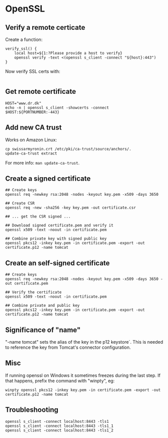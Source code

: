 # OpenSSL

<!-- toc -->

## Verify a remote certicate

Create a function:

```shell
verify_ssl() {
    local host=${1:?Please provide a host to verify}
    openssl verify -text <(openssl s_client -connect "${host}:443")
}
```

Now verify SSL certs with:

```
```


## Get remote certificate

```shell
HOST="www.dr.dk"
echo -n | openssl s_client -showcerts -connect $HOST:${PORTNUMBER:-443}
```

## Add new CA trust

Works on Amazon Linux:

```shell
cp swissarmyronin.crt /etc/pki/ca-trust/source/anchors/.
update-ca-trust extract
```

For more info: `man update-ca-trust`.

## Create a signed certificate

```shell
## Create keys
openssl req -newkey rsa:2048 -nodes -keyout key.pem -x509 -days 3650

## Create CSR
openssl req -new -sha256 -key key.pem -out certificate.csr

## ... get the CSR signed ...

## Download signed certificate.pem and verify it
openssl x509 -text -noout -in certificate.pem

## Combine private key with signed public key
openssl pkcs12 -inkey key.pem -in certificate.pem -export -out certificate.p12 -name tomcat
```

## Create an self-signed certificate

```shell
## Create keys
openssl req -newkey rsa:2048 -nodes -keyout key.pem -x509 -days 3650 -out certificate.pem

## Verify the certificate        
openssl x509 -text -noout -in certificate.pem

## Combine private and public key
openssl pkcs12 -inkey key.pem -in certificate.pem -export -out certificate.p12 -name tomcat
```

## Significance of "name"

"-name tomcat" sets the alias of the key in the p12 keystore´. This is needed to reference the
key from Tomcat's connector configuration.

## Misc

If running openssl on Windows it sometimes freezes during the last step. If that happens,
prefix the command with "winpty", eg:

```shell
winpty openssl pkcs12 -inkey key.pem -in certificate.pem -export -out certificate.p12 -name tomcat
```

## Troubleshooting

```shell
openssl s_client -connect localhost:8443 -tls1
openssl s_client -connect localhost:8443 -tls1_1
openssl s_client -connect localhost:8443 -tls1_2
```
